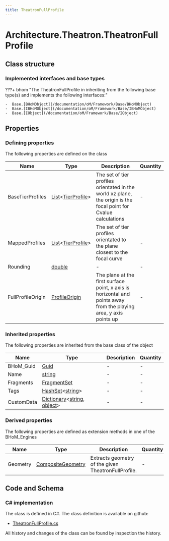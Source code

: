 ```yaml
---
title: TheatronFullProfile
---
```


# Architecture.Theatron.TheatronFullProfile



## Class structure

### Implemented interfaces and base types

???+ bhom "The TheatronFullProfile in inheriting from the following base type(s) and implements the following interfaces:"

    -  Base.[BHoMObject](/documentation/oM/Framework/Base/BHoMObject)
    -  Base.[IBHoMObject](/documentation/oM/Framework/Base/IBHoMObject)
    -  Base.[IObject](/documentation/oM/Framework/Base/IObject)


## Properties



### Defining properties

The following properties are defined on the class

| Name             | Type             | Description      | Quantity         |
|------------------|------------------|------------------|------------------|
| BaseTierProfiles | [List](https://learn.microsoft.com/en-us/dotnet/api/System.Collections.Generic.List-1?view=netstandard-2.0)&lt;[TierProfile](/documentation/oM/Analytical/Architecture/Theatron/TierProfile)&gt; | The set of tier profiles orientated in the world xz plane, the origin is the focal point for Cvalue calculations | - |
| MappedProfiles | [List](https://learn.microsoft.com/en-us/dotnet/api/System.Collections.Generic.List-1?view=netstandard-2.0)&lt;[TierProfile](/documentation/oM/Analytical/Architecture/Theatron/TierProfile)&gt; | The set of tier profiles orientated to the plane closest to the focal curve | - |
| Rounding | [double](https://learn.microsoft.com/en-us/dotnet/api/System.Double?view=netstandard-2.0) | - | - |
| FullProfileOrigin | [ProfileOrigin](/documentation/oM/Analytical/Architecture/Theatron/ProfileOrigin) | The plane at the first surface point, x axis is horizontal and points away from the playing area, y axis points up | - |


### Inherited properties
The following properties are inherited from the base class of the object

| Name             | Type             | Description      | Quantity         |
|------------------|------------------|------------------|------------------|
| BHoM_Guid | [Guid](https://learn.microsoft.com/en-us/dotnet/api/System.Guid?view=netstandard-2.0) | - | - |
| Name | [string](https://learn.microsoft.com/en-us/dotnet/api/System.String?view=netstandard-2.0) | - | - |
| Fragments | [FragmentSet](/documentation/oM/Framework/Base/FragmentSet) | - | - |
| Tags | [HashSet](https://learn.microsoft.com/en-us/dotnet/api/System.Collections.Generic.HashSet-1?view=netstandard-2.0)&lt;[string](https://learn.microsoft.com/en-us/dotnet/api/System.String?view=netstandard-2.0)&gt; | - | - |
| CustomData | [Dictionary](https://learn.microsoft.com/en-us/dotnet/api/System.Collections.Generic.Dictionary-2?view=netstandard-2.0)&lt;[string](https://learn.microsoft.com/en-us/dotnet/api/System.String?view=netstandard-2.0), [object](https://learn.microsoft.com/en-us/dotnet/api/System.Object?view=netstandard-2.0)&gt; | - | - |


### Derived properties

The following properties are defined as extension methods in one of the BHoM_Engines

| Name             | Type             | Description      | Quantity         | Engine           |
|------------------|------------------|------------------|------------------|------------------|
| Geometry | [CompositeGeometry](/documentation/oM/Dimensional/Geometry/CompositeGeometry) | Extracts geometry of the given TheatronFullProfile. | - | Architecture_Engine |


## Code and Schema

### C# implementation

The class is defined in C#. The class definition is available on github:

- [TheatronFullProfile.cs](https://github.com/BHoM/BHoM/blob/develop/Architecture_oM/Theatron/Elements/TheatronFullProfile.cs)

All history and changes of the class can be found by inspection the history.
